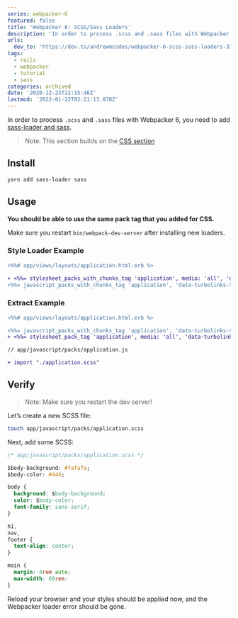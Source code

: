 ```yaml
---
series: webpacker-6
featured: false
title: 'Webpacker 6: SCSS/Sass Loaders'
description: 'In order to process .scss and .sass files with Webpacker 6, you need to add sass-loader and sass.   N...'
urls:
  dev_to: 'https://dev.to/andrewmcodes/webpacker-6-scss-sass-loaders-37p3'
tags:
  - rails
  - webpacker
  - tutorial
  - sass
categories: archived
date: '2020-12-23T22:15:46Z'
lastmod: '2022-01-22T02:21:13.878Z'
---
```


In order to process `.scss` and `.sass` files with Webpacker 6, you need to add [sass-loader and sass][1].

> Note: This section builds on the [CSS section](https://andrewm.codes/blog/webpacker-6-css-loaders/)

## Install

```bash
yarn add sass-loader sass
```

## Usage

**You should be able to use the same pack tag that you added for CSS.**

Make sure you restart `bin/webpack-dev-server` after installing new loaders.

### Style Loader Example

```diff
<%%# app/views/layouts/application.html.erb %>

+ <%%= stylesheet_packs_with_chunks_tag 'application', media: 'all', 'data-turbolinks-track': 'reload' %>
<%%= javascript_packs_with_chunks_tag 'application', 'data-turbolinks-track': 'reload' %>
```

### Extract Example

```diff
<%%# app/views/layouts/application.html.erb %>

<%%= javascript_packs_with_chunks_tag 'application', 'data-turbolinks-track': 'reload' %>
+ <%%= stylesheet_pack_tag 'application', media: 'all', 'data-turbolinks-track': 'reload' %>
```

```diff
// app/javascript/packs/application.js

+ import "./application.scss"
```

## Verify

> Note: Make sure you restart the dev server!

Let’s create a new SCSS file:

```bash
touch app/javascript/packs/application.scss
```

Next, add some SCSS:

```css
/* app/javascript/packs/application.scss */

$body-background: #fafafa;
$body-color: #444;

body {
  background: $body-background;
  color: $body-color;
  font-family: sans-serif;
}

h1,
nav,
footer {
  text-align: center;
}

main {
  margin: 4rem auto;
  max-width: 60rem;
}
```

Reload your browser and your styles should be applied now, and the Webpacker loader error should be gone.

[1]: https://webpack.js.org/loaders/sass-loader/
